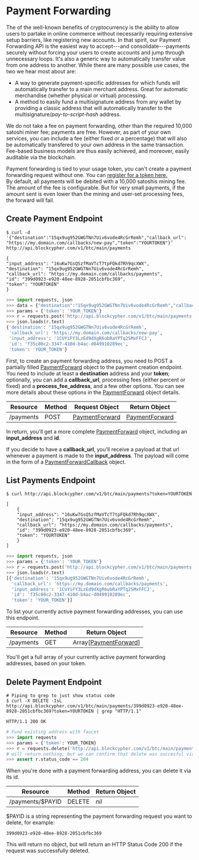 # Payment Forwarding

The of the well-known benefits of cryptocurrency is the ability to allow users to partake in online commerce without necessarily requiring extensive setup barriers, like registering new accounts. In that spirit, our Payment Forwarding API is the easiest way to accept---and consolidate---payments securely without forcing your users to create accounts and jump through unnecessary loops. It's also a generic way to automatically transfer value from one address to another. While there are many possible use cases, the two we hear most about are:

- A way to generate payment-specific addresses for which funds will automatically transfer to a main merchant address. Great for automatic merchandise (whether physical or virtual) processing.
- A method to easily fund a multisignature address from any wallet by providing a classic address that will automatically transfer to the multisignature/*pay-to-script-hash* address.

We do not take a fee on payment forwarding, other than the required 10,000 satoshi miner fee; payments are free. However, as part of your own services, you can include a fee (either fixed or a percentage) that will also be automatically transfered to your own address in the same transaction. Fee-based business models are thus easily achieved, and moreover, easily auditable via the blockchain.

<aside class="notice">
Payment forwarding is tied to your usage token, you can't create a payment forwarding request without one. You can <a href="http://account.blockcypher.com">register for a token here.</a>
</aside>

<aside class="warning">
By default, all payments will be debited with a 10,000 satoshis mining fee. The amount of the fee is configurable. But for very small payments, if the amount sent is even lower than the mining and user-set processing fees, the forward will fail.
</aside>

## Create Payment Endpoint

```shell
$ curl -d '{"destination":"15qx9ug952GWGTNn7Uiv6vode4RcGrRemh","callback_url": "https://my.domain.com/callbacks/new-pay","token":"YOURTOKEN"}' http://api.blockcypher.com/v1/btc/main/payments

{
"input_address": "16uKw7GsQSzfMaVTcT7tpFQkd7Rh9qcXWX",
"destination": "15qx9ug952GWGTNn7Uiv6vode4RcGrRemh",
"callback_url": "https://my.domain.com/callbacks/payments",
"id": "399d0923-e920-48ee-8928-2051cbfbc369",
"token": "YOURTOKEN"
}
```

```python
>>> import requests, json
>>> data = {"destination":"15qx9ug952GWGTNn7Uiv6vode4RcGrRemh","callback_url": "https://my.domain.com/callbacks/new-pay"}
>>> params = {'token': 'YOUR_TOKEN'}
>>> r = requests.post('http://api.blockcypher.com/v1/btc/main/payments', data=json.dumps(data), params=params)
>>> json.loads(r.text)
{'destination': '15qx9ug952GWGTNn7Uiv6vode4RcGrRemh',
 'callback_url': 'https://my.domain.com/callbacks/new-pay',
 'input_address': '1CUYiFY3LzEd9dXgR6ubRaYPTq2SMxFFCJ',
 'id': 'f35c80c2-3347-410d-b4ac-d049910289ec',
 'token': 'YOUR_TOKEN'}
```

First, to create an payment forwarding address, you need to POST a partially filled [PaymentForward](#paymentforward) object to the payment creation endpoint. You need to include at least a **destination** address and your **token**; optionally, you can add a **callback_url**, processing fees (either percent or fixed) and a **process_fee_address**, and a few other options. You can see more details about these options in the [PaymentForward](#paymentforward) object details.

Resource | Method | Request Object | Return Object
-------- | ------ | -------------- | -------------
/payments | POST | [PaymentForward](#paymentforward) | [PaymentForward](#paymentforward)

In return, you'll get a more complete [PaymentForward](#PaymentForward) object, including an **input_address** and **id**.

<aside class="notice">
If you decide to have a <b>callback_url</b>, you'll receive a payload at that url whenever a payment is made to the <b>input_address</b>. The payload will come in the form of a <a href="paymentforwardcallback">PaymentForwardCallback</a> object.
</aside>

## List Payments Endpoint

```shell
$ curl http://api.blockcypher.com/v1/btc/main/payments?token=YOURTOKEN

[
	{
	"input_address": "16uKw7GsQSzfMaVTcT7tpFQkd7Rh9qcXWX",
	"destination": "15qx9ug952GWGTNn7Uiv6vode4RcGrRemh",
	"callback_url": "https://my.domain.com/callbacks/payments",
	"id": "399d0923-e920-48ee-8928-2051cbfbc369",
	"token": "YOURTOKEN"
	}
]
```

```python
>>> import requests, json
>>> params = {'token': 'YOUR_TOKEN'}
>>> r = requests.post('http://api.blockcypher.com/v1/btc/main/payments', params=params)
>>> json.loads(r.text)
[{'destination': '15qx9ug952GWGTNn7Uiv6vode4RcGrRemh',
  'callback_url': 'https://my.domain.com/callbacks/payments',
  'input_address': '1CUYiFY3LzEd9dXgR6ubRaYPTq2SMxFFCJ',
  'id': 'f35c80c2-3347-410d-b4ac-d049910289ec',
  'token': 'YOUR_TOKEN'}]
```

To list your currently active payment forwarding addresses, you can use this endpoint.

Resource | Method | Return Object
-------- | ------ | -------------
/payments | GET | Array[[PaymentForward](#paymentforward)]

You'll get a full array of your currently active payment forwarding addresses, based on your token.

## Delete Payment Endpoint

```shell
# Piping to grep to just show status code
$ curl -X DELETE -IsL http://api.blockcypher.com/v1/btc/main/payments/399d0923-e920-48ee-8928-2051cbfbc369?token=YOURTOKEN | grep "HTTP/1.1"

HTTP/1.1 200 OK
```

```python
# Fund existing address with faucet
>>> import requests
>>> params = {'token': YOUR_TOKEN}
>>> r = requests.delete('http://api.blockcypher.com/v1/btc/main/payments/f35c80c2-3347-410d-b4ac-d049910289ec', params=params)
# will return nothing, but we can confirm that delete was succesful via http code
>>> assert r.status_code == 204
```

When you're done with a payment forwarding address, you can delete it via its id.

Resource | Method | Return Object
-------- | ------ | -------------
/payments/$PAYID | DELETE |  *nil*

$PAYID is a string representing the payment forwarding request you want to delete, for example:

`399d0923-e920-48ee-8928-2051cbfbc369`

This will return no object, but will return an HTTP Status Code 200 if the request was successfully deleted.
